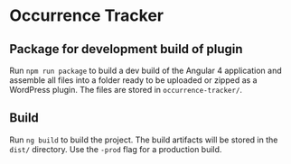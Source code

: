 # Occurrence Tracker

## Package for development build of plugin

Run `npm run package` to build a dev build of the Angular 4 application and assemble all files into a folder ready to be uploaded or zipped as a WordPress plugin. The files are stored in `occurrence-tracker/`.

## Build

Run `ng build` to build the project. The build artifacts will be stored in the `dist/` directory. Use the `-prod` flag for a production build.

